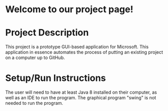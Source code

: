 # Welcome to our project page!

# Project Description

This project is a prototype GUI-based application for Microsoft. This application in essence automates the process of putting an existing project on a computer up to GitHub.

# Setup/Run Instructions

The user will need to have at least Java 8 installed on their computer, as well as an IDE to run the program. The graphical program "swing" is not needed to run the program.
